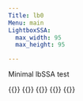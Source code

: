 ```yaml
---
Title: lb0
Menu: main
LightboxSSA:
  max_width: 95
  max_height: 95

---
```


Minimal lbSSA test

{{<figrow gallery=test1 justify=center size=thumbnail caption="words on more than one line maybe" debug=true maxwidth=800 xurl=self >}}
  {{<figset name="workbench800x600.jpg" size=small caption="0: workbench800x600">}}
  {{<figset name="door800x600.jpg" caption="1: door800x600" size=small >}}
  {{<figset name="alhambra3022x969.png" caption="2: alhambra3022x969" size=small >}}
{{</figrow>}}  

